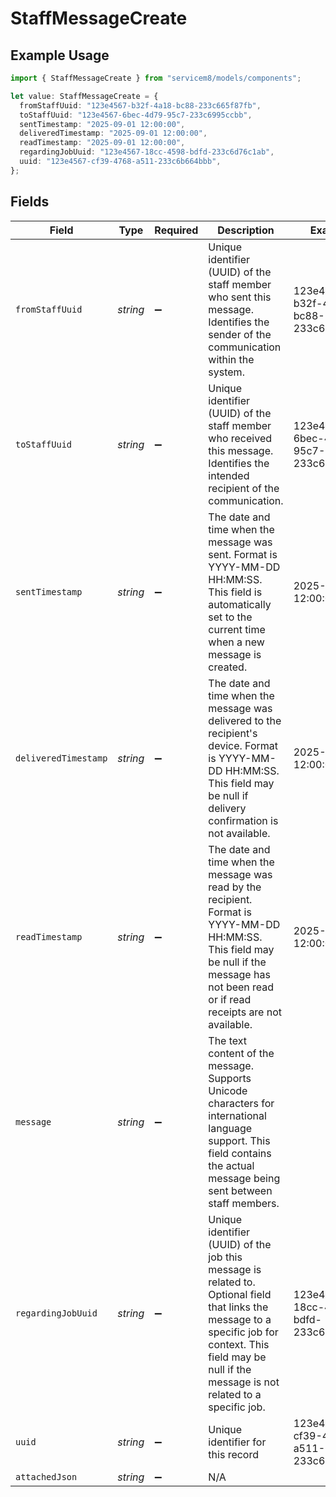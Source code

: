 # StaffMessageCreate

## Example Usage

```typescript
import { StaffMessageCreate } from "servicem8/models/components";

let value: StaffMessageCreate = {
  fromStaffUuid: "123e4567-b32f-4a18-bc88-233c665f87fb",
  toStaffUuid: "123e4567-6bec-4d79-95c7-233c6995ccbb",
  sentTimestamp: "2025-09-01 12:00:00",
  deliveredTimestamp: "2025-09-01 12:00:00",
  readTimestamp: "2025-09-01 12:00:00",
  regardingJobUuid: "123e4567-18cc-4598-bdfd-233c6d76c1ab",
  uuid: "123e4567-cf39-4768-a511-233c6b664bbb",
};
```

## Fields

| Field                                                                                                                                                                                                        | Type                                                                                                                                                                                                         | Required                                                                                                                                                                                                     | Description                                                                                                                                                                                                  | Example                                                                                                                                                                                                      |
| ------------------------------------------------------------------------------------------------------------------------------------------------------------------------------------------------------------ | ------------------------------------------------------------------------------------------------------------------------------------------------------------------------------------------------------------ | ------------------------------------------------------------------------------------------------------------------------------------------------------------------------------------------------------------ | ------------------------------------------------------------------------------------------------------------------------------------------------------------------------------------------------------------ | ------------------------------------------------------------------------------------------------------------------------------------------------------------------------------------------------------------ |
| `fromStaffUuid`                                                                                                                                                                                              | *string*                                                                                                                                                                                                     | :heavy_minus_sign:                                                                                                                                                                                           | Unique identifier (UUID) of the staff member who sent this message. Identifies the sender of the communication within the system.                                                                            | 123e4567-b32f-4a18-bc88-233c665f87fb                                                                                                                                                                         |
| `toStaffUuid`                                                                                                                                                                                                | *string*                                                                                                                                                                                                     | :heavy_minus_sign:                                                                                                                                                                                           | Unique identifier (UUID) of the staff member who received this message. Identifies the intended recipient of the communication.                                                                              | 123e4567-6bec-4d79-95c7-233c6995ccbb                                                                                                                                                                         |
| `sentTimestamp`                                                                                                                                                                                              | *string*                                                                                                                                                                                                     | :heavy_minus_sign:                                                                                                                                                                                           | The date and time when the message was sent. Format is YYYY-MM-DD HH:MM:SS. This field is automatically set to the current time when a new message is created.                                               | 2025-09-01 12:00:00                                                                                                                                                                                          |
| `deliveredTimestamp`                                                                                                                                                                                         | *string*                                                                                                                                                                                                     | :heavy_minus_sign:                                                                                                                                                                                           | The date and time when the message was delivered to the recipient's device. Format is YYYY-MM-DD HH:MM:SS. This field may be null if delivery confirmation is not available.                                 | 2025-09-01 12:00:00                                                                                                                                                                                          |
| `readTimestamp`                                                                                                                                                                                              | *string*                                                                                                                                                                                                     | :heavy_minus_sign:                                                                                                                                                                                           | The date and time when the message was read by the recipient. Format is YYYY-MM-DD HH:MM:SS. This field may be null if the message has not been read or if read receipts are not available.                  | 2025-09-01 12:00:00                                                                                                                                                                                          |
| `message`                                                                                                                                                                                                    | *string*                                                                                                                                                                                                     | :heavy_minus_sign:                                                                                                                                                                                           | The text content of the message. Supports Unicode characters for international language support. This field contains the actual message being sent between staff members.                                    |                                                                                                                                                                                                              |
| `regardingJobUuid`                                                                                                                                                                                           | *string*                                                                                                                                                                                                     | :heavy_minus_sign:                                                                                                                                                                                           | Unique identifier (UUID) of the job this message is related to. Optional field that links the message to a specific job for context. This field may be null if the message is not related to a specific job. | 123e4567-18cc-4598-bdfd-233c6d76c1ab                                                                                                                                                                         |
| `uuid`                                                                                                                                                                                                       | *string*                                                                                                                                                                                                     | :heavy_minus_sign:                                                                                                                                                                                           | Unique identifier for this record                                                                                                                                                                            | 123e4567-cf39-4768-a511-233c6b664bbb                                                                                                                                                                         |
| `attachedJson`                                                                                                                                                                                               | *string*                                                                                                                                                                                                     | :heavy_minus_sign:                                                                                                                                                                                           | N/A                                                                                                                                                                                                          |                                                                                                                                                                                                              |